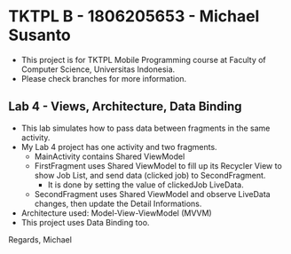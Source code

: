 # TKTPL B - 1806205653 - Michael Susanto
* This project is for TKTPL Mobile Programming course at Faculty of Computer Science, Universitas Indonesia.
* Please check branches for more information.

## Lab 4 - Views, Architecture, Data Binding
* This lab simulates how to pass data between fragments in the same activity.
* My Lab 4 project has one activity and two fragments.
    * MainActivity contains Shared ViewModel
    * FirstFragment uses Shared ViewModel to fill up its Recycler View to show Job List, and send data (clicked job) to SecondFragment.
        * It is done by setting the value of clickedJob LiveData.
    * SecondFragment uses Shared ViewModel and observe LiveData changes, then update the Detail Informations.
* Architecture used: Model-View-ViewModel (MVVM)
* This project uses Data Binding too.
    
Regards,
Michael